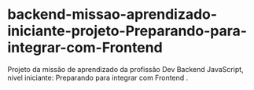 # backend-missao-aprendizado-iniciante-projeto-Preparando-para-integrar-com-Frontend
Projeto da missão de aprendizado da profissão Dev Backend JavaScript, nivel iniciante: Preparando para integrar com Frontend . 
